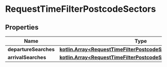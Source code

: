 
# RequestTimeFilterPostcodeSectors

## Properties
Name | Type | Description | Notes
------------ | ------------- | ------------- | -------------
**departureSearches** | [**kotlin.Array&lt;RequestTimeFilterPostcodeSectorsDepartureSearch&gt;**](RequestTimeFilterPostcodeSectorsDepartureSearch.md) |  |  [optional]
**arrivalSearches** | [**kotlin.Array&lt;RequestTimeFilterPostcodeSectorsArrivalSearch&gt;**](RequestTimeFilterPostcodeSectorsArrivalSearch.md) |  |  [optional]



